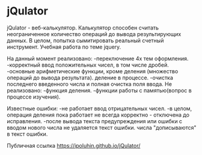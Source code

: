 # jQulator
jQulator - веб-калькулятор. 
Калькулятор способен считать неограниченное количество операций до вывода результирующих данных. 
В целом, попытка сымитировать реальный счетный инструмент. 
Учебная работа по теме jquery. 

На данный момент реализовано:
-переключение 4х тем оформления.
-корректный ввод положительных чисел, в том числе дробей. 
-основные арифметические функции, кроме деления (множество операций до вывода результата). деление в процессе.
-очистка последнего введенного числа и полная очистка поля ввода.
Не реализовано:
-функция деления.
-функции работы с памятью(вопрос в процессе изучения).

Известные ошибки:
-не работает ввод отрицательных чисел.
-в целом, операция деления пока работает не всегда корректно - отключена до исправления.
-после вывода текста предупреждения или ошибки с вводом нового числа не удаляется текст ошибки. числа "дописываются" в текст ошибки. 

Публичная ссылка https://ipoluhin.github.io/jQulator/
